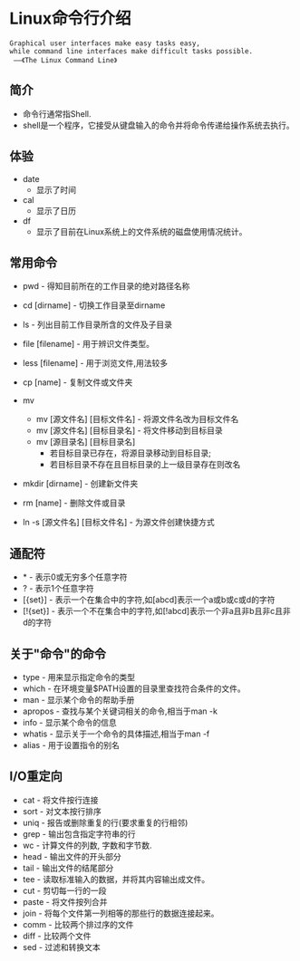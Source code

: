 # Linux命令行介绍

	Graphical user interfaces make easy tasks easy,
	while command line interfaces make difficult tasks possible.
	 ——《The Linux Command Line》 

## 简介

- 命令行通常指Shell.
- shell是一个程序，它接受从键盘输入的命令并将命令传递给操作系统去执行。

## 体验

- date
	- 显示了时间
- cal
	- 显示了日历
- df 
	- 显示了目前在Linux系统上的文件系统的磁盘使用情况统计。

## 常用命令
- pwd - 得知目前所在的工作目录的绝对路径名称
- cd [dirname] - 切换工作目录至dirname
- ls - 列出目前工作目录所含的文件及子目录
- file [filename] - 用于辨识文件类型。
- less [filename] - 用于浏览文件,用法较多
- cp [name] - 复制文件或文件夹
- mv
    - mv [源文件名] [目标文件名] - 将源文件名改为目标文件名
    - mv [源文件名] [目标目录名] - 将文件移动到目标目录
    - mv [源目录名] [目标目录名]
        - 若目标目录已存在，将源目录移动到目标目录;
        - 若目标目录不存在且目标目录的上一级目录存在则改名
    
- mkdir [dirname] - 创建新文件夹
- rm [name] - 删除文件或目录
- ln -s [源文件名] [目标文件名] - 为源文件创建快捷方式

## 通配符
- \* - 表示0或无穷多个任意字符
- ? - 表示1个任意字符
- $[\{$set$\}]$ - 表示一个在集合中的字符,如[abcd]表示一个a或b或c或d的字符
- $[!\{$set$\}]$ - 表示一个不在集合中的字符,如[!abcd]表示一个非a且非b且非c且非d的字符

## 关于"命令"的命令

- type - 用来显示指定命令的类型
- which - 在环境变量\$PATH设置的目录里查找符合条件的文件。
- man - 显示某个命令的帮助手册
- apropos - 查找与某个关键词相关的命令,相当于man -k
- info - 显示某个命令的信息
- whatis - 显示关于一个命令的具体描述,相当于man -f
- alias - 用于设置指令的别名
	


## I/O重定向

- cat - 将文件按行连接
- sort - 对文本按行排序
- uniq - 报告或删除重复的行(要求重复的行相邻)
- grep - 输出包含指定字符串的行
- wc - 计算文件的列数, 字数和字节数.
- head - 输出文件的开头部分
- tail - 输出文件的结尾部分
- tee - 读取标准输入的数据，并将其内容输出成文件。
- cut - 剪切每一行的一段
- paste - 将文件按列合并
- join - 将每个文件第一列相等的那些行的数据连接起来。
- comm - 比较两个排过序的文件
- diff - 比较两个文件
- sed - 过滤和转换文本